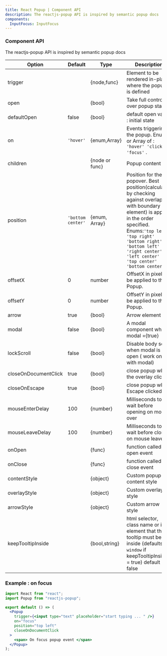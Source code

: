 ```yaml
---
title: React Popup | Component API
description: The reactjs-popup API is inspired by semantic popup docs
components:
  InputFocus: InputFocus
---
```


### Component API

The reactjs-popup API is inspired by semantic popup docs

| Option               | Default           | Type           | Description                                                                                                                                                                                                                                                           |
| -------------------- | ----------------- | -------------- | --------------------------------------------------------------------------------------------------------------------------------------------------------------------------------------------------------------------------------------------------------------------- |
| trigger              |                   | {node,func}    | Element to be rendered in-place where the popup is defined                                                                                                                                                                                                            |
| open                 |                   | {bool}         | Take full control over popup state.                                                                                                                                                                                                                                   |
| defaultOpen          | false             | {bool}         | default open value : initial state                                                                                                                                                                                                                                    |
| on                   | `'hover'`         | {enum,Array}   | Events triggering the popup. Enums or Array of : `'hover' 'click' 'focus'` .                                                                                                                                                                                          |
| children             |                   | {node or func} | Popup content                                                                                                                                                                                                                                                         |
| position             | `'bottom center'` | {enum, Array}  | Position for the popover. Best position(calculated by checking against overlap with boundary element) is applied in the order specified. <br /> Enums:`'top left' 'top right' 'bottom right' 'bottom left' 'right center' 'left center' 'top center' 'bottom center'` |
| offsetX              | 0                 | number         | OffsetX in pixels to be applied to the Popup.                                                                                                                                                                                                                         |
| offsetY              | 0                 | number         | OffsetY in pixels to be applied to the Popup.                                                                                                                                                                                                                         |
| arrow                | true              | {bool}         | Arrow element                                                                                                                                                                                                                                                         |
| modal                | false             | {bool}         | A modal component when modal ={true}                                                                                                                                                                                                                                  |
| lockScroll           | false             | {bool}         | Disable body scroll when modal is open ( work only with modal)                                                                                                                                                                                                        |
| closeOnDocumentClick | true              | {bool}         | close popup when the overlay clicked                                                                                                                                                                                                                                  |
| closeOnEscape        | true              | {bool}         | close popup when Escape clicked                                                                                                                                                                                                                                       |
| mouseEnterDelay      | 100          | {number}            | Milliseconds to wait before opening on mouse over                                                                                                                                                                                                                     |
| mouseLeaveDelay      | 100          | {number}            | Milliseconds to wait before closing on mouse leave                                                                                                                                                                                                                    |
| onOpen               |                   | {func}         | function called on open event                                                                                                                                                                                                                                         |
| onClose              |                   | {func}         | function called on close event                                                                                                                                                                                                                                        |
| contentStyle         |                   | {object}       | Custom popup content style                                                                                                                                                                                                                                            |
| overlayStyle         |                   | {object}       | Custom overlay style                                                                                                                                                                                                                                                  |
| arrowStyle           |                   | {object}       | Custom arrow style                                                                                                                                                                                                                                                    |
| keepTooltipInside    |                   | {bool,string}  | html selector, class name or id element that the tooltip must be inside (defaults to `window` if keepTooltipInside = true) default false                                                                                                                              |

### Example : on focus

<InputFocus />

```jsx
import React from "react";
import Popup from "reactjs-popup";

export default () => (
  <Popup
    trigger={<input type="text" placeholder="start typing ... " />}
    on="focus"
    position="top left"
    closeOnDocumentClick
  >
    <span> On focus popup event </span>
  </Popup>
);
```
